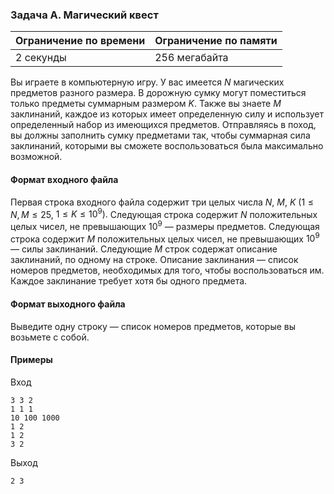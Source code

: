 

### Задача A. Магический квест

| Ограничение по времени      | Ограничение по памяти         |
|:----------------------------|:------------------------------|
|2 секунды|256 мегабайта|

Вы играете в компьютерную игру. У вас имеется $N$ магических предметов разного размера. В дорожную сумку могут поместиться только предметы суммарным размером $K$. Также вы знаете $M$ заклинаний, каждое из которых имеет определенную силу и использует определенный набор из имеющихся предметов. Отправляясь в поход, вы должны заполнить сумку предметами так, чтобы суммарная сила заклинаний, которыми вы сможете воспользоваться была максимально возможной.

#### Формат входного файла

Первая строка входного файла содержит три целых числа $N,$ $M,$ $K$ $(1 \le N,M \le 25,$ $1 \le K \le 10^9).$ Следующая строка содержит $N$ положительных целых чисел, не превышающих $10^9$ — размеры предметов. Следующая строка содержит $M$ положительных целых чисел, не превышающих $10^9$ — силы заклинаний. Следующие $M$ строк содержат описание заклинаний, по одному на строке. Описание заклинания — список номеров предметов, необходимых для того, чтобы воспользоваться им. Каждое заклинание требует хотя бы одного предмета.


#### Формат выходного файла

Выведите одну строку — список номеров предметов, которые вы возьмете
с собой.

#### Примеры

Вход
```
3 3 2
1 1 1
10 100 1000
1 2
1 2
3 2
```

Выход
```
2 3
```
